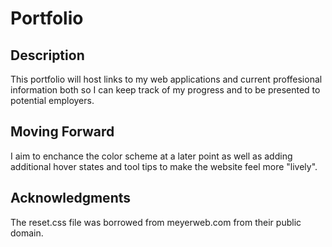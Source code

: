 # Portfolio
## Description
This portfolio will host links to my web applications and current proffesional information both so I can keep track of my progress and to be presented to potential employers. 

## Moving Forward
I aim to enchance the color scheme at a later point as well as adding additional hover states and tool tips to make the website feel more "lively".

## Acknowledgments
The reset.css file was borrowed from meyerweb.com from their public domain.